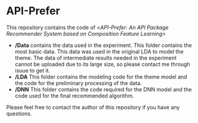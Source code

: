 # API-Prefer
This repository contains the code of &lt;*API-Prefer: An API Package Recommender System based on Composition Feature Learning*>

* **/Data** contains the data used in the experiment. This folder contains the most basic data. This data was used in the original LDA to model the theme. The data of intermediate results needed in the experiment cannot be uploaded due to its large size, so please contact me through isuue to get it.
* **/LDA** This folder contains the modeling code for the theme model and the code for the preliminary processing of the data.
* **/DNN** This folder contains the code required for the DNN model and the code used for the final recommended algorithm. 

Please feel free to contact the author of this repository if you have any questions.


